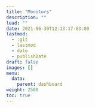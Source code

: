 ```yaml
---
title: "Monitors"
description: ""
lead: ""
date: 2021-06-30T12:13:17-03:00
lastmod:
  - :git
  - lastmod
  - date
  - publishDate
draft: false
images: []
menu: 
  data:
    parent: dashboard
weight: 2500
toc: true
---
```


